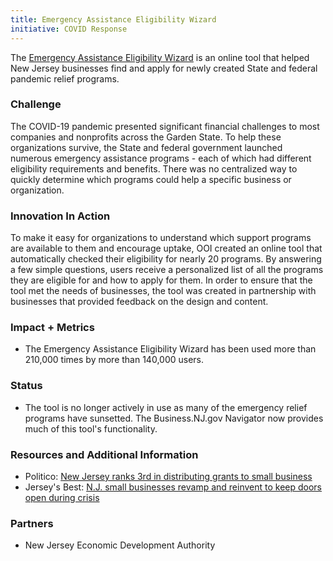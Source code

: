 ```yaml
---
title: Emergency Assistance Eligibility Wizard
initiative: COVID Response
---
```


The [Emergency Assistance Eligibility Wizard](https://assistance.business.nj.gov/) is an online tool that helped New Jersey businesses find and apply for newly created State and federal pandemic relief programs.

### Challenge

The COVID-19 pandemic presented significant financial challenges to most companies and nonprofits across the Garden State. To help these organizations survive, the State and federal government launched numerous emergency assistance programs - each of which had different eligibility requirements and benefits. There was no centralized way to quickly determine which programs could help a specific business or organization.

### Innovation In Action

To make it easy for organizations to understand which support programs are available to them and encourage uptake, OOI created an online tool that automatically checked their eligibility for nearly 20 programs. By answering a few simple questions, users receive a personalized list of all the programs they are eligible for and how to apply for them. In order to ensure that the tool met the needs of businesses, the tool was created in partnership with businesses that provided feedback on the design and content.

### Impact + Metrics

-   The Emergency Assistance Eligibility Wizard has been used more than 210,000 times by more than 140,000 users.

### Status

-   The tool is no longer actively in use as many of the emergency relief programs have sunsetted. The Business.NJ.gov Navigator now provides much of this tool's functionality.

### Resources and Additional Information

-   Politico: [New Jersey ranks 3rd in distributing grants to small business](https://www.politico.com/states/new-jersey/whiteboard/2021/07/27/eda-new-jersey-ranks-3rd-in-distributing-grants-to-small-business-1389096)
-   Jersey's Best: [N.J. small businesses revamp and reinvent to keep doors open during crisis](https://www.jerseysbest.com/community/n-j-small-businesses-revamp-and-reinvent-to-keep-doors-open-during-crisis/)

### Partners

-   New Jersey Economic Development Authority
